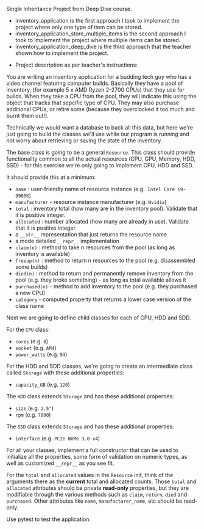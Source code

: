 Single Inheritance Project from Deep Dive course.

- inventory_application is the first approach I took to implement the project where only one type of item can be stored.
- inventory_application_store_multiple_items is the second approach I took to implement the project where multiple items
can be stored.  
- inventory_application_deep_dive is the third approach that the teacher shown how to implement the project.

* Project description as per teacher's instructions:

You are writing an inventory application for a budding tech guy who has a video channel featuring computer builds.
Basically they have a pool of inventory, (for example 5 x AMD Ryzen 2-2700 CPUs) that they use for builds. When they 
take a CPU from the pool, they will indicate this using the object that tracks that sepcific type of CPU. They may also
purchase additional CPUs, or retire some (because they overclocked it too much and burnt them out!).

Technically we would want a database to back all this data, but here we're just going to build the classes we'll use
while our program is running and not worry about retrieving or saving the state of the inventory.

The base class is going to be a general `Resource`. This class should provide functionality common to all the actual
resources (CPU, GPU, Memory, HDD, SSD) - for this exercise we're only going to implement CPU, HDD and SSD.

It should provide this at a minimum:

- `name` : user-friendly name of resource instance (e.g.` Intel Core i9-9900K`)
- `manufacturer` - resource instance manufacturer (e.g. `Nvidia`)
- `total` : inventory total (how many are in the inventory pool). Validate that it is positive integer.
- `allocated` : number allocated (how many are already in use). Validate that it is positive integer.
- a `__str__` representation that just returns the resource name
- a mode detailed `__repr__` implementation
- `claim(n)` : method to take n resources from the pool (as long as inventory is available)
- `freeup(n)` : method to return n resources to the pool (e.g. disassembled some builds)
- `died(n)` : method to return and permanently remove inventory from the pool (e.g. they broke something) - as long as
total available allows it
- `purchased(n)` - method to add inventory to the pool (e.g. they purchased a new CPU)
- `category` - computed property that returns a lower case version of the class name

Next we are going to define child classes for each of CPU, HDD and SDD.

For the `CPU` class:
- `cores` (e.g. `8`)
- `socket` (e.g. `AM4`)
- `power_watts` (e.g. `94`)

For the HDD and SDD classes, we're going to create an intermediate class called `Storage` with these additional 
properties:
- `capacity_GB` (e.g. `120`)

The `HDD` class extends `Storage` and has these additional properties:
- `size` (e.g. ``2.5"``)
- `rpm` (e.g. `7000`)

The `SSD` class extends `Storage` and has these additional properties:
- `interface` (e.g. `PCIe NVMe 3.0 x4`)

For all your classes, implement a full constructor that can be used to initialize all the properties, some form of
validation on numeric types, as well as customized `__repr__` as you see fit.

For the `total` and `allocated` values in the `Resource` init, think of the arguments there as the **current** total and
allocated counts. Those `total` and `allocated` attributes should be private **read-only** properties, but they are 
modifiable through the various methods such as `claim`, `return`, `died` and `purchased`. Other attributes like `name`,
`manufacturer_name`, etc should be read-only.

Use pytest to test the application.
